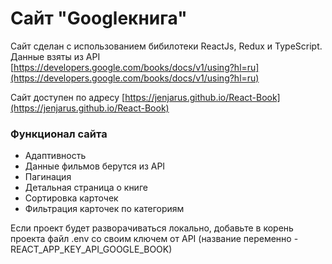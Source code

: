 # Сайт "Googleкнига"

Сайт сделан с использованием бибилотеки ReactJs, Redux и TypeScript. Данные взяты из API [https://developers.google.com/books/docs/v1/using?hl=ru](https://developers.google.com/books/docs/v1/using?hl=ru)

Сайт доступен по адресу [https://jenjarus.github.io/React-Book](https://jenjarus.github.io/React-Book)

### Функционал сайта
- Адаптивность
- Данные фильмов берутся из API
- Пагинация
- Детальная страница о книге
- Сортировка карточек
- Фильтрация карточек по категориям

Если проект будет разворачиваться локально, добавьте в корень проекта файл .env со своим ключем от API (название переменно - REACT_APP_KEY_API_GOOGLE_BOOK)